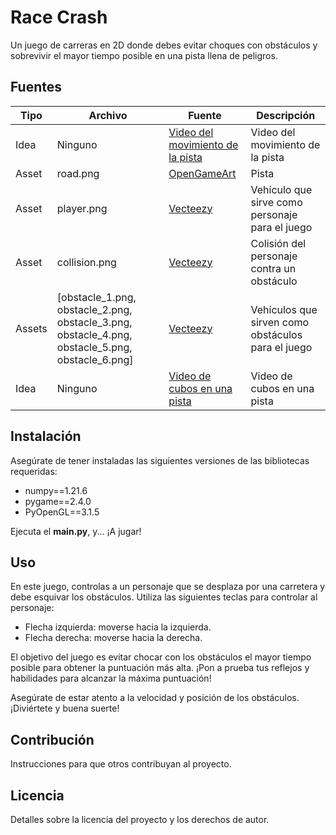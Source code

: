 # Race Crash

Un juego de carreras en 2D donde debes evitar choques con obstáculos y sobrevivir el mayor tiempo posible en una pista llena de peligros.

## Fuentes

| Tipo   | Archivo | Fuente                                                                                        | Descripción                                       |
|--------|---------|-----------------------------------------------------------------------------------------------|---------------------------------------------------|
| Idea   | Ninguno | [Video del movimiento de la pista](https://www.youtube.com/watch?v=CHNdbGbap0Y)              | Video del movimiento de la pista                   |
| Asset  | road.png| [OpenGameArt](https://opengameart.org/sites/default/files/road_0.png)                       | Pista                                             |
| Asset  | player.png| [Vecteezy](https://es.vecteezy.com)                                                        | Vehículo que sirve como personaje para el juego    |
| Asset  | collision.png| [Vecteezy](https://es.vecteezy.com)                                                    | Colisión del personaje contra un obstáculo          |
| Assets | [obstacle_1.png, obstacle_2.png, obstacle_3.png, obstacle_4.png, obstacle_5.png, obstacle_6.png] | [Vecteezy](https://es.vecteezy.com) | Vehículos que sirven como obstáculos para el juego |
| Idea   | Ninguno | [Video de cubos en una pista](https://pythonprogramming.net/adding-ground-pyopengl-tutorial/?completed=/multiple-opengl-cubes/)              | Video de cubos en una pista|

## Instalación

Asegúrate de tener instaladas las siguientes versiones de las bibliotecas requeridas:

* numpy==1.21.6
* pygame==2.4.0
* PyOpenGL==3.1.5

Ejecuta el **main.py**, y... ¡A jugar!

## Uso

En este juego, controlas a un personaje que se desplaza por una carretera y debe esquivar los obstáculos. Utiliza las siguientes teclas para controlar al personaje:

- Flecha izquierda: moverse hacia la izquierda.
- Flecha derecha: moverse hacia la derecha.

El objetivo del juego es evitar chocar con los obstáculos el mayor tiempo posible para obtener la puntuación más alta. ¡Pon a prueba tus reflejos y habilidades para alcanzar la máxima puntuación!

Asegúrate de estar atento a la velocidad y posición de los obstáculos. ¡Diviértete y buena suerte!

## Contribución

Instrucciones para que otros contribuyan al proyecto.

## Licencia

Detalles sobre la licencia del proyecto y los derechos de autor.

